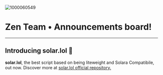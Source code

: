 ![1000060549](https://github.com/user-attachments/assets/2fc36eaa-f73a-4e0d-8ddb-2d88a520ea74)



# Zen Team • Announcements board!
---------------------------
## Introducing solar.lol 🎉
**solar.lol**, the best script based on being liteweight and Solara Compatibile, out now.
Discover more at [solar.lol official repository.](https://github.com/zen-teamm/solar.lol)
